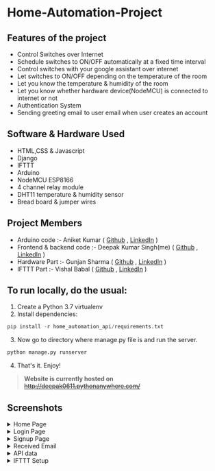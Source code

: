 # Home-Automation-Project

## Features of the project
  - Control Switches over Internet
  - Schedule switches to ON/OFF automatically at a fixed time interval
  - Control switches with your google assistant over internet
  - Let switches to ON/OFF depending on the temperature of the room
  - Let you know the temperature & humidity of the room
  - Let you know whether hardware device(NodeMCU) is connected to internet or not
  - Authentication System
  - Sending greeting email to user email when user creates an account
  

## Software & Hardware Used
  - HTML,CSS & Javascript
  - Django
  - IFTTT
  - Arduino
  - NodeMCU ESP8166
  - 4 channel relay module
  - DHT11 temperature & humidity sensor
  - Bread board & jumper wires


## Project Members
  - Arduino code :- Aniket Kumar ( [Github](https://github.com/Aniket4639) , [LinkedIn](https://www.linkedin.com/in/aniket-kumar-a0ab751ba) )
  - Frontend & backend code :- Deepak Kumar Singh(me) ( [Github](https://github.com/deepak0611) , [LinkedIn](https://www.linkedin.com/in/deepak-kumar-00a846171/) )
  - Hardware Part :- Gunjan Sharma ( [Github](http://github.com/Gunjan1235) , [LinkedIn](https://www.linkedin.com/in/gunjan-sharma-13ba45174) )
  - IFTTT Part :- Vishal Babal ( [Github](http://github.com/vishalbabal817) , [LinkedIn](http://www.linkedin.com/in/vishal-babal-40b108173) )




## To run locally, do the usual:
1. Create a Python 3.7 virtualenv
2. Install dependencies:
  ```python
  pip install -r home_automation_api/requirements.txt
  ```
  3. Now go to directory where manage.py file is and run the server.
  ```python
  python manage.py runserver
  ```
  4. That's it. Enjoy!
  


>**Website is currently hosted on** ~~http://deepak0611.pythonanywhere.com/~~


## Screenshots


<details>
  <summary>Home Page</summary>
  <img src="Screenshots/Screenshot (97).png" alt="Home Page" width="600" height="300">
  <img src="Screenshots/Screenshot (102).png" alt="Home Page" width="600" height="300">
  <img src="Screenshots/Screenshot (105).png" alt="Home Page" width="600" height="300">
  <img src="Screenshots/Screenshot (106).png" alt="Home Page" width="600" height="300"> 
</details>
<details>
  <summary>Login Page</summary>
  <img src="Screenshots/Screenshot (98).png" alt="Login Page" width="600" height="300">
</details>
<details>
  <summary>Signup Page</summary>
  <img src="Screenshots/Screenshot (99).png" alt="Signup Page" width="600" height="300">
  <img src="Screenshots/Screenshot (100).png" alt="Signup Page" width="600" height="300">
</details>
<details>
  <summary>Received Email</summary>
  <img src="Screenshots/Screenshot (101).jpg" alt="Received email" width="300" height="500">
</details>

<details>
  <summary>API data</summary>
  <img src="Screenshots/Screenshot (103).png" alt="API data" width="600" height="300">
  <img src="Screenshots/Screenshot (104).png" alt="API data" width="600" height="300">
</details>


<details>
  <summary>IFTTT Setup</summary>
  <img src="Screenshots/IFTTT(1).png" alt="IFTTT Setup" width="600" height="300">
  <img src="Screenshots/IFTTT(2).png" alt="IFTTT Setup" width="600" height="300">
  <img src="Screenshots/IFTTT(3).png" alt="IFTTT Setup" width="600" height="300">
</details>




